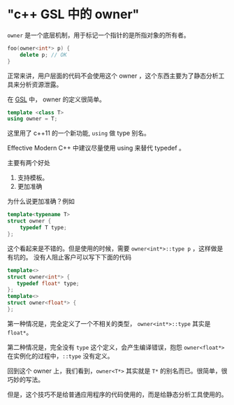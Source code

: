 #  "c++ GSL 中的 owner"


`owner` 是一个底层机制，用于标记一个指针的是所指对象的所有者。


```cpp
foo(owner<int*> p) {
    delete p; // OK
}
```

正常来讲，用户层面的代码不会使用这个 owner ，这个东西主要为了静态分析工具来分析资源泄露。


在 [GSL](https://github.com/Microsoft/GSL.git) 中， owner 的定义很简单。

```cpp
template <class T>
using owner = T;
```


这里用了 c++11 的一个新功能, `using` 做 type 别名。

Effective Modern C++ 中建议尽量使用 using 来替代 typedef 。

主要有两个好处

1. 支持模板。
2. 更加准确


为什么说更加准确？例如

```cpp
template<typename T>
struct owner {
    typedef T type;
};
```

这个看起来是不错的。但是使用的时候，需要 `owner<int*>::type p` ，这样做是有坑的。
没有人阻止客户可以写下下面的代码

```cpp
template<>
struct owner<int*> {
   typedef float* type;
};
template<>
struct owner<float*> {
};
```

第一种情况是，完全定义了一个不相关的类型， `owner<int*>::type` 其实是 `float*`。

第二种情况是，完全没有 `type` 这个定义，会产生编译错误，抱怨
`owner<float*>` 在实例化的过程中，`::type` 没有定义。


回到这个 owner 上，我们看到，`owner<T*>` 其实就是 `T*` 的别名而已。很简单，很巧妙的写法。


但是，这个技巧不是给普通应用程序的代码使用的，而是给静态分析工具使用的。
